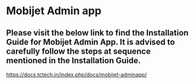 # Mobijet Admin app

## Please visit the below link to find the Installation Guide for Mobijet Admin App. It is advised to carefully follow the steps at sequence mentioned in the Installation Guide.

https://docs.tctech.in/index.php/docs/mobijet-adminapp/
